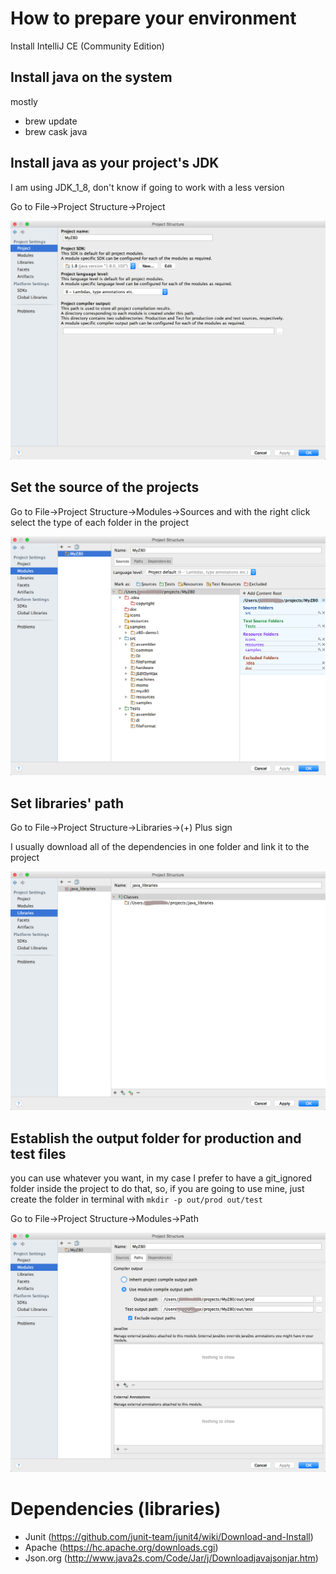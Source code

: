 # How to prepare your environment

Install IntelliJ CE (Community Edition)

## Install java on the system

mostly

- brew update
- brew cask java

## Install java as your project's JDK

I am using JDK_1_8, don't know if going to work with a less version

Go to File->Project Structure->Project

![](establish-jdk-in-project.png)

## Set the source of the projects

Go to File->Project Structure->Modules->Sources and with the right click select the type of each folder in the project

![](establishing-source-folders-of-the-project.png)

## Set libraries' path 

Go to File->Project Structure->Libraries->(+) Plus sign

I usually download all of the dependencies in one folder and link it to the project

![](link-external-libraries-to-project.png)

## Establish the output folder for production and test files

you can use whatever you want, in my case I prefer to have a git_ignored folder inside the project to do that,
so, if you are going to use mine, just create the folder in terminal with ```mkdir -p out/prod out/test```

Go to File->Project Structure->Modules->Path

![](establishing-output-paths.png)


# Dependencies (libraries)

- Junit   (https://github.com/junit-team/junit4/wiki/Download-and-Install)
- Apache    (https://hc.apache.org/downloads.cgi)
- Json.org   (http://www.java2s.com/Code/Jar/j/Downloadjavajsonjar.htm)
